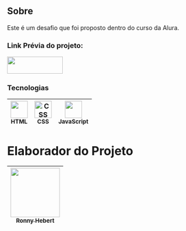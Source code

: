 ## Sobre
Este é um desafio que foi proposto dentro do curso da Alura.

### Link Prévia do projeto: 
[<img loading="lazy" src="https://www.irishsetter.org.uk/buttons/click-flashing.gif" width=130 height=40 target=_blank>](https://srhebert.github.io/decodificador-de-texto/)

### Tecnologias
<img loading="lazy" src="https://upload.wikimedia.org/wikipedia/commons/thumb/3/38/HTML5_Badge.svg/1200px-HTML5_Badge.svg.png" width=40 height=40><br><sub>HTML</sub>|<img loading="lazy" src="https://upload.wikimedia.org/wikipedia/commons/6/62/CSS3_logo.svg" title="CSS" width="40" height="40"><br><sub>CSS</sub> | <img loading="lazy" src="https://cdn.jsdelivr.net/gh/devicons/devicon@latest/icons/javascript/javascript-original.svg" width="40" height="40"><br><sub>JavaScript</sub> 
| :---: | :---: | :---: |

# Elaborador do Projeto
| [<img loading="lazy" src="https://avatars.githubusercontent.com/u/61034508?v=4?v=4" width=115><br><sub>Ronny Hebert</sub>](https://github.com/SrHebert) |
| :---: |
